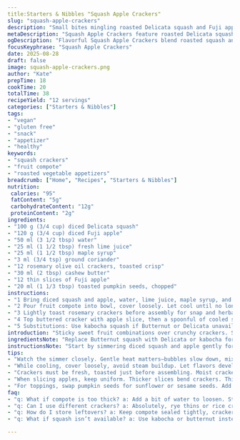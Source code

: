 ```yaml
---
title:Starters & Nibbles "Squash Apple Crackers"
slug: "squash-apple-crackers"
description: "Small bites mingling roasted Delicata squash and Fuji apple. Light syrup textures, warm spice hints from coriander instead of cumin. Spread almond butter on toasted olive oil crackers. Crunch balanced with soft fruit compote and crisp nut topping. Vegan, gluten free, egg free and lactose free appetizer. Simple ingredients upgraded with a touch of citrus and aromatic peel zest. Serve cold or slightly chilled. Storage up to five days refrigerated. Substitutions offered for nuts and crackers to suit allergies or pantry limits."
metaDescription: "Squash Apple Crackers feature roasted Delicata squash and Fuji apple. A vegan, gluten free appetizer with rich flavors."
ogDescription: "Flavorful Squash Apple Crackers blend roasted squash and apple. Perfect as an appetizer, balanced textures with nutty crunch."
focusKeyphrase: "Squash Apple Crackers"
date: 2025-08-28
draft: false
image: squash-apple-crackers.png
author: "Kate"
prepTime: 18
cookTime: 20
totalTime: 38
recipeYield: "12 servings"
categories: ["Starters & Nibbles"]
tags:
- "vegan"
- "gluten free"
- "snack"
- "appetizer"
- "healthy"
keywords:
- "squash crackers"
- "fruit compote"
- "roasted vegetable appetizers"
breadcrumb: ["Home", "Recipes", "Starters & Nibbles"]
nutrition: 
 calories: "95"
 fatContent: "5g"
 carbohydrateContent: "12g"
 proteinContent: "2g"
ingredients:
- "100 g (3/4 cup) diced Delicata squash"
- "120 g (3/4 cup) diced Fuji apple"
- "50 ml (3 1/2 tbsp) water"
- "25 ml (1 1/2 tbsp) fresh lime juice"
- "25 ml (1 1/2 tbsp) maple syrup"
- "3 ml (3/4 tsp) ground coriander"
- "12 rosemary olive oil crackers, toasted crisp"
- "30 ml (2 tbsp) cashew butter"
- "12 thin slices of Fuji apple"
- "20 ml (1 1/3 tbsp) toasted pumpkin seeds, chopped"
instructions:
- "1 Bring diced squash and apple, water, lime juice, maple syrup, and coriander to a rolling simmer in a small saucepan. Season carefully with salt and pepper. Listen for soft bubbling, watch as liquid thickens to glossy syrup—should coat the back of a spoon but not burn. Target a texture like thick jam, about 12-15 minutes but rely on look and touch over clocks."
- "2 Pour fruit compote into bowl, cover loosely. Let cool until no longer hot, about 15 minutes on counter. Refrigerate uncovered or loosely covered until fully cold, ideally 1 hour but minimum 30 minutes. This step firms flavors and texture. Keeps 5 days refrigerated in sealed container."
- "3 Lightly toast rosemary crackers before assembly for snap and herbal glow. Use dry pan or toaster oven. Spread each with a thin, even layer of cashew butter—cashew provides creaminess without overpowering, swap almond or sunflower butter if needed."
- "4 Top buttered cracker with apple slice, then a spoonful of cooled squash-apple compote. Sprinkle pumpkin seeds over to add earthy crunch, a contrast to soft fruit layers. Serve immediately to keep crackers crisp."
- "5 Substitutions: Use kabocha squash if Butternut or Delicata unavailable. For spice, coriander replaces cumin for brightness. Choose rye thin crisps or gluten free rice crackers for different textures. Nut butters interchangeable; sunflower seed butter works for nut allergies. Keep acidity balanced – lime juice can be swapped for lemon but use slightly less."
introduction: "Sticky sweet fruit combinations over crunchy crackers. Squash merges with apples that snap when bitten. Soft jam borders on syrupy from long gentle simmer, not rushed to scorch. Lime juice tugs sharp edges forward, yet mellow warmth comes from coriander’s floral buzz instead of cumin’s earth. The almond butter alternative, cashew butter, adds richness without heavy oiliness. Toasted pumpkin seeds crack like tiny fires beneath fruit layers. No fuss for fridge days after creation. Try topping different crackers to shift textures. Easy swap nuts for seed butters when allergies arise. Experienced palates will detect subtle shifts—the kind that happen when you balance acid and sugar just right. This is appetizer territory, but with concentrated layers of texture and flavor playing in simple ingredients. More than snack but less than meal, shared and savored."
ingredientsNote: "Replace Butternut squash with Delicata or kabocha for subtle flavor shifts and different water content. Delicata cooks faster due to thinner skin and less dense flesh, so reduce simmer by a few minutes to avoid overcooking. Fuji apples chosen for balanced sweetness and firmness; Cortland can exchange but monitor apple texture carefully—softer apples break down faster making compote too mushy if over-simmered. Water amount adjusted slightly to help control final syrup thickness; start less and add if too thick rather than thinning too much. Maple syrup provides natural sweetness but balancing acidity is critical, so lime juice replaces lemon here to impart brighter tang without overwhelming tropical notes. Ground coriander swaps cumin for floral lift, avoid overpowering spice by measuring carefully. Rosemary crackers add aromatic background, substitute gluten free seed crackers if needed—toast before use for enhanced crunch and flavor release. Cashew butter thickens and smooths; almond or sunflower butter works well too, depending on allergies. Pumpkin seeds replace chopped almonds for crunch but keep nutty depth. Toast seeds lightly to release oils and textures; watch so they don’t burn quickly. Salt and pepper important but beware over-salting; test before serving since maple and syrup add subtle sweetness that balances salt."
instructionsNote: "Start by simmering diced squash and apple gently for a syrupy jam-like consistency. Don’t rush with high heat; scorch risk is real once thickening begins. Stir regularly, scraping bottom to prevent burning. Visual cue: mixture darkens and bubbles slow down, syrup coats spoon heavily. Salt and pepper here to round flavors, adjust carefully. Cooling temp vital; too hot and crackers get soggy, too cold and compote loses spreadability. Best to cool uncovered on counter initially to release steam, then fridge to fully chill and thicken flavor melds. Toast crackers fresh before spreading; stale or moist crackers ruin textural contrast. Use even butter layer to prevent soggy crackers but enough fat to carry flavor. Slice apple garnish thin and uniform for neat stacking; thicker slices bend or break crackers. Spoon compote gently to prevent cracking brittle bases. Sprinkle toasted pumpkin seeds last for texture contrast. Serve as soon as assembled; crackers absorb moisture and lose crunch quickly. For leftovers, store compote sealed and crackers separate, assemble fresh each time. Adjust spice amounts after first taste, a little coriander goes a long way and can overpower if heavy-handed. This layered approach avoids mush and imbalance common in fruit spreads on brittle crackers."
tips:
- "Watch the simmer closely. Gentle heat matters—bubbles slow down, mixture thickens, becomes syrupy. A sticky jam feel indicates readiness."
- "While cooling, cover loosely, avoid steam buildup. Let flavors develop; space is key here. Refrigerate uncovered to keep compote’s concentration."
- "Crackers must be fresh, toasted just before assembling. Moist crackers? Forget that crunch. Thick spread of butter too—prevents sogginess."
- "When slicing apples, keep uniform. Thicker slices bend crackers. Thin, firm apples hold better. Check texture for best yield."
- "For toppings, swap pumpkin seeds for sunflower or sesame seeds. Add crunch without nuts. Check compatibility with allergies."
faq:
- "q: What if compote is too thick? a: Add a bit of water to loosen. Stir gently over low heat. Check consistency, adjust as needed."
- "q: Can I use different crackers? a: Absolutely, rye thins or rice crackers work. Just ensure they’re toasted—crunch factor required."
- "q: How do I store leftovers? a: Keep compote sealed tightly, crackers separately. Assemble fresh before serving for ideal crunch."
- "q: What if squash isn’t available? a: Use kabocha or butternut instead. Adjust cooking time for different textures but ensure proper softening."

---
```

